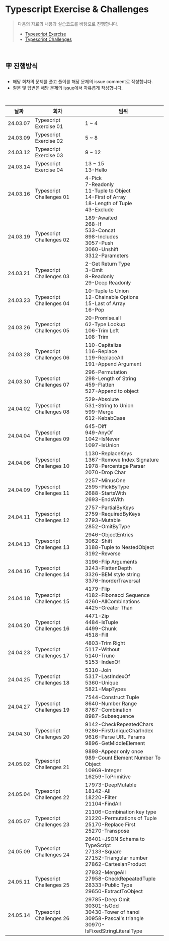 # Typescript Exercise & Challenges

> 다음의 자료의 내용과 실습코드를 바탕으로 진행합니다.
>
> - [Typescript Exercise](https://typescript-exercises.github.io/)
> - [Typescript Challenges](https://github.com/type-challenges/type-challenges)

<br />

## 🪧 진행방식

- 해당 회차의 문제를 풀고 풀이를 해당 문제의 issue comment로 작성합니다.
- 질문 및 답변은 해당 문제의 issue에서 자유롭게 작성합니다.

<br />

| 날짜     | 회차                     | 범위                                                                                                                         |
| -------- | ------------------------ | ---------------------------------------------------------------------------------------------------------------------------- |
| 24.03.07 | Typescript Exercise 01   | 1 ~ 4                                                                                                                        |
| 24.03.09 | Typescript Exercise 02   | 5 ~ 8                                                                                                                        |
| 24.03.12 | Typescript Exercise 03   | 9 ~ 12                                                                                                                       |
| 24.03.14 | Typescript Exercise 04   | 13 ~ 15<br />13-Hello                                                                                                        |
| 24.03.16 | Typescript Challenges 01 | 4-Pick<br />7-Readonly<br />11-Tuple to Object<br />14-First of Array<br />18-Length of Tuple<br />43-Exclude                |
| 24.03.19 | Typescript Challenges 02 | 189-Awaited<br />268-If<br />533-Concat<br />898-Includes<br />3057-Push<br />3060-Unshift<br />3312-Parameters              |
| 24.03.21 | Typescript Challenges 03 | 2-Get Return Type<br />3-Omit<br />8-Readonly <br />29-Deep Readonly                                                         |
| 24.03.23 | Typescript Challenges 04 | 10-Tuple to Union<br />12-Chainable Options<br />15-Last of Array<br />16-Pop                                                |
| 24.03.26 | Typescript Challenges 05 | 20-Promise.all<br />62-Type Lookup<br />106-Trim Left<br />108-Trim                                                          |
| 24.03.28 | Typescript Challenges 06 | 110-Capitalize<br />116-Replace<br />119-ReplaceAll<br />191-Append Argument                                                 |
| 24.03.30 | Typescript Challenges 07 | 296-Permutation<br />298-Length of String<br />459-Flatten<br />527-Append to object                                         |
| 24.04.02 | Typescript Challenges 08 | 529-Absolute<br />531-String to Union<br />599-Merge<br />612-KebabCase                                                      |
| 24.04.04 | Typescript Challenges 09 | 645-Diff<br />949-AnyOf<br />1042-IsNever<br />1097-IsUnion                                                                  |
| 24.04.06 | Typescript Challenges 10 | 1130-ReplaceKeys<br />1367-Remove Index Signature<br />1978-Percentage Parser<br />2070-Drop Char                            |
| 24.04.09 | Typescript Challenges 11 | 2257-MinusOne<br />2595-PickByType<br />2688-StartsWith<br />2693-EndsWith                                                   |
| 24.04.11 | Typescript Challenges 12 | 2757-PartialByKeys<br />2759-RequiredByKeys<br />2793-Mutable<br />2852-OmitByType                                           |
| 24.04.13 | Typescript Challenges 13 | 2946-ObjectEntries<br />3062-Shift<br />3188-Tuple to NestedObject<br />3192-Reverse                                         |
| 24.04.16 | Typescript Challenges 14 | 3196-Flip Arguments<br />3243-FlattenDepth<br />3326-BEM style string<br />3376-InorderTraversal                             |
| 24.04.18 | Typescript Challenges 15 | 4179-Flip<br />4182-Fibonacci Sequence<br />4260-AllCombinations<br />4425-Greater Than                                      |
| 24.04.20 | Typescript Challenges 16 | 4471-Zip<br />4484-IsTuple<br />4499-Chunk<br />4518-Fill                                                                    |
| 24.04.23 | Typescript Challenges 17 | 4803-Trim Right<br />5117-Without<br />5140-Trunc<br />5153-IndexOf                                                          |
| 24.04.25 | Typescript Challenges 18 | 5310-Join<br />5317-LastIndexOf<br />5360-Unique<br />5821-MapTypes                                                          |
| 24.04.27 | Typescript Challenges 19 | 7544-Construct Tuple<br />8640-Number Range<br />8767-Combination<br />8987-Subsequence                                      |
| 24.04.30 | Typescript Challenges 20 | 9142-CheckRepeatedChars<br />9286-FirstUniqueCharIndex<br />9616-Parse URL Params<br />9896-GetMiddleElement                 |
| 24.05.02 | Typescript Challenges 21 | 9898-Appear only once<br />989-Count Element Number To Object<br />10969-Integer<br />16259-ToPrimitive                      |
| 24.05.04 | Typescript Challenges 22 | 17973-DeepMutable<br />18142-All<br />18220-Filter<br />21104-FindAll                                                        |
| 24.05.07 | Typescript Challenges 23 | 21106-Combination key type<br />21220-Permutations of Tuple<br />25170-Replace First<br />25270-Transpose                    |
| 24.05.09 | Typescript Challenges 24 | 26401-JSON Schema to TypeScript<br />27133-Square<br />27152-Triangular number<br />27862-CartesianProduct                   |
| 24.05.11 | Typescript Challenges 25 | 27932-MergeAll<br />27958-CheckRepeatedTuple<br />28333-Public Type<br />29650-ExtractToObject                               |
| 24.05.14 | Typescript Challenges 26 | 29785-Deep Omit<br />30301-IsOdd<br />30430-Tower of hanoi<br />30958-Pascal's triangle <br />30970-IsFixedStringLiteralType |
